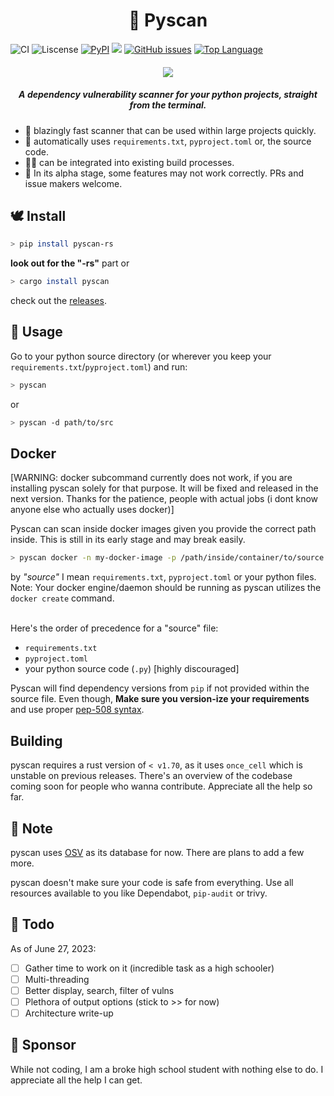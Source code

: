 <h1 align="center"> 🐍 Pyscan </h1>

![CI](https://github.com/aswinnnn/pyscan/actions/workflows/CI.yml/badge.svg) ![Liscense](https://img.shields.io/github/license/aswinnnn/pyscan?color=ff64b4) [![PyPI](https://img.shields.io/pypi/v/pyscan-rs?color=ff69b4)](https://pypi.org/project/pyscan-rs) [![](https://img.shields.io/crates/v/pyscan?color=ff64b4)](https://crates.io/crates/pyscan) [![GitHub issues](https://img.shields.io/github/issues/aswinnnn/pyscan.svg?color=ff69b4)](https://GitHub.com/aswinnnn/pyscan/issues/) [![Top Language](https://img.shields.io/github/languages/top/aswinnnn/pyscan?color=ff69b4)](https://img.shields.io/github/languages/top/aswinnnn/pyscan)

<h4 align="center"> 

<img src="https://media.discordapp.net/attachments/1002212458502557718/1107648562004758538/pyscan.png?width=779&height=206">

</h4>

<h5 align="center"> <i>A dependency vulnerability scanner for your python projects, straight from the terminal.</i> </h5>

+ 🚀 blazingly fast scanner that can be used within large projects quickly.
+ 🤖 automatically uses `requirements.txt`, `pyproject.toml` or, the source code.
+ 🧑‍💻 can be integrated into existing build processes.
+ 💽 In its alpha stage, some features may not work correctly. PRs and issue makers welcome.

## 🕊️ Install

```bash
> pip install pyscan-rs
```
**look out for the "-rs"** part
or

```bash
> cargo install pyscan
```

check out the [releases](https://github.com/aswinnnn/pyscan/releases).

## 🐇 Usage

Go to your python source directory (or wherever you keep your `requirements.txt`/`pyproject.toml`) and run:

```bash
> pyscan
```
or
```bash
> pyscan -d path/to/src
```

## Docker

[WARNING: docker subcommand currently does not work, if you are installing pyscan solely for that purpose. It will be fixed and released in the next version. Thanks for the patience, people with actual jobs (i dont know anyone else who actually uses docker)]

Pyscan can scan inside docker images given you provide the correct path inside. This is still in its early stage and may break easily.

```bash
> pyscan docker -n my-docker-image -p /path/inside/container/to/source
```

by <i>"source"</i> I mean `requirements.txt`, `pyproject.toml` or your python files.
Note: Your docker engine/daemon should be running as pyscan utilizes the `docker create` command. 

<br>
Here's the order of precedence for a "source" file:

+ `requirements.txt`
+ `pyproject.toml`
+ your python source code (`.py`) [highly discouraged]

Pyscan will find dependency versions from `pip` if not provided within the source file. Even though, **Make sure you version-ize your requirements** and use proper [pep-508 syntax](https://peps.python.org/pep-0508/).

## Building 

pyscan requires a rust version of `< v1.70`, as it uses `once_cell` which is unstable on previous releases.
There's an overview of the codebase coming soon for people who wanna contribute. Appreciate all the help so far.

## 🦀 Note

pyscan uses [OSV](https://osv.dev) as its database for now. There are plans to add a few more.

pyscan doesn't make sure your code is safe from everything. Use all resources available to you like Dependabot, `pip-audit` or trivy.

## 🐰 Todo

As of June 27, 2023:

- [ ] Gather time to work on it (incredible task as a high schooler)
- [ ] Multi-threading
- [ ] Better display, search, filter of vulns
- [ ] Plethora of output options (stick to >> for now)
- [ ] Architecture write-up  

## 🐹 Sponsor

While not coding, I am a broke high school student with nothing else to do. I appreciate all the help I can get.
